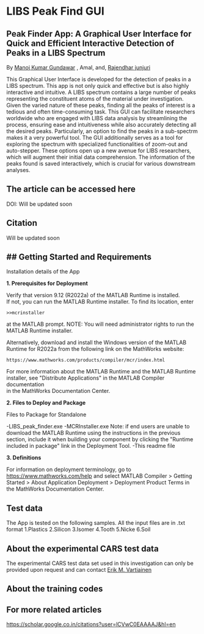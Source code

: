 # LIBS Peak Find GUI
## Peak Finder App: A Graphical User Interface for Quick and Efficient Interactive Detection of Peaks in a LIBS Spectrum

By [Manoj Kumar Gundawar](http://www.acrhem.org/manoj.html) , Amal, and, [Rajendhar junjuri](https://scholar.google.co.in/citations?user=BRu_wuAAAAAJ&hl=en)

This Graphical User Interface is developed for the detection of peaks in a LIBS spectrum. This app is not only quick and effective but is also highly interactive and intuitive. A LIBS spectrum contains a large number of peaks representing the constituent atoms of the material under investigation. Given the varied nature of these peaks, finding all the peaks of interest is a tedious and often time-consuming task. This GUI can facilitate researchers worldwide who are engaged with LIBS data analysis by streamlining the process, ensuring ease and intuitiveness while also accurately detecting all the desired peaks. Particularly, an option to find the peaks in a sub-spectrm makes it a very powerful tool. The GUI additionally serves as a tool for exploring the spectrum with specialized functionalities of zoom-out and auto-stepper. These options open up a new avenue for LIBS researchers, which will augment their initial data comprehension. The information of the peaks found is saved interactively, which is crucial for various downstream analyses. 

## The article can be accessed here
DOI: Will be updated soon

## Citation
Will be updated soon

## ## Getting Started and Requirements 

Installation details of the App

**1. Prerequisites for Deployment**

Verify that version 9.12 (R2022a) of the MATLAB Runtime is installed.   
If not, you can run the MATLAB Runtime installer.
To find its location, enter
  
    >>mcrinstaller
      
at the MATLAB prompt.
NOTE: You will need administrator rights to run the MATLAB Runtime installer. 

Alternatively, download and install the Windows version of the MATLAB Runtime for R2022a 
from the following link on the MathWorks website:

    https://www.mathworks.com/products/compiler/mcr/index.html
   
For more information about the MATLAB Runtime and the MATLAB Runtime installer, see 
"Distribute Applications" in the MATLAB Compiler documentation  
in the MathWorks Documentation Center.

**2. Files to Deploy and Package**

Files to Package for Standalone 

-LIBS_peak_finder.exe
-MCRInstaller.exe 
    Note: if end users are unable to download the MATLAB Runtime using the
    instructions in the previous section, include it when building your 
    component by clicking the "Runtime included in package" link in the
    Deployment Tool.
-This readme file 


**3. Definitions**


For information on deployment terminology, go to
https://www.mathworks.com/help and select MATLAB Compiler >
Getting Started > About Application Deployment >
Deployment Product Terms in the MathWorks Documentation
Center.

## Test data
The App is tested on the following samples. All the input files are in .txt format
1.Plastics
2.Silicon
3.Isomer
4.Tooth
5.Nicke
6.Soil

## About the experimental CARS test data
The experimental CARS test data set used in this investigation can only be provided upon request and can contact [Erik M. Vartiainen](https://research.lut.fi/converis/portal/detail/Person/56843?auxfun=&lang=en_GB) 

## About the training codes



## For more related articles
https://scholar.google.co.in/citations?user=lCVwC0EAAAAJ&hl=en
